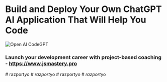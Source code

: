 # Build and Deploy Your Own ChatGPT AI Application That Will Help You Code
![Open AI CodeGPT](https://i.ibb.co/LS4DRhb/image-257.png)

### Launch your development career with project-based coaching - https://www.jsmastery.pro
#   r a z p o r t _ y o  
 #   r a z p o r t _ y o  
 #   r a z p o r t _ y o  
 #   r a z p o r t _ y o  
 